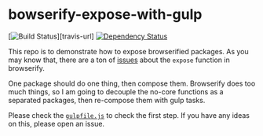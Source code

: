 bowserify-expose-with-gulp
===

[![Build Status][travis-image]][travis-url]
[![Dependency Status](deps-image)](deps-url)

[travis-image]: https://travis-ci.org/lijunle/browserify-expose-with-gulp.png?branch=master
[coveralls-url]: https://coveralls.io/r/lijunle/browserify-expose-with-gulp
[deps-image]: https://david-dm.org/lijunle/browserify-expose-with-gulp.png
[deps-url]: https://david-dm.org/lijunle/browserify-expose-with-gulp

This repo is to demonstrate how to expose browserified packages. As you may know
that, there are a ton of [issues][0] about the `expose` function in browserify.

[0]: https://github.com/substack/node-browserify/search?q=expose&type=Issues

One package should do one thing, then compose them. Browserify does too much
things, so I am going to decouple the no-core functions as a separated packages,
then re-compose them with gulp tasks.

Please check the [`gulpfile.js`][1] to check the first step. If you have any
ideas on this, please open an issue.

[1]: https://github.com/lijunle/browserify-expose-with-gulp/blob/master/gulpfile.js
